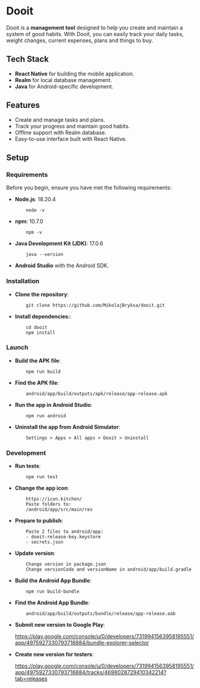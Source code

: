# Dooit

Dooit is a **management tool** designed to help you create and maintain a system of good habits. With Dooit, you can easily track your daily tasks, weight changes, current expenses, plans and things to buy.

## Tech Stack

- **React Native** for building the mobile application.
- **Realm** for local database management.
- **Java** for Android-specific development.

## Features

- Create and manage tasks and plans.
- Track your progress and maintain good habits.
- Offline support with Realm database.
- Easy-to-use interface built with React Native.

## Setup

### Requirements

Before you begin, ensure you have met the following requirements:

- **Node.js**: 18.20.4

  ```
      node -v
  ```

- **npm**: 10.7.0

  ```
      npm -v
  ```

- **Java Development Kit (JDK)**: 17.0.6

  ```
      java --version
  ```

- **Android Studio** with the Android SDK.

### Installation

- **Clone the repository**:

  ```
      git clone https://github.com/MikolajBryksa/dooit.git
  ```

- **Install dependencies:**:

  ```
      cd dooit
      npm install
  ```

### Launch

- **Build the APK file**:

  ```
      npm run build
  ```

- **Find the APK file**:

  ```
      android/app/build/outputs/apk/release/app-release.apk
  ```

- **Run the app in Android Studio**:

  ```
      npm run android
  ```

- **Uninstall the app from Android Simulator**:

  ```
      Settings > Apps > All apps > Dooit > Uninstall
  ```

### Development

- **Run tests**:

  ```
      npm run test
  ```

- **Change the app icon**:

  ```
      https://icon.kitchen/
      Paste folders to:
      /android/app/src/main/res
  ```

- **Prepare to publish**:

  ```
      Paste 2 files to android/app:
      - dooit-release-key.keystore
      - secrets.json
  ```

- **Update version**:

  ```
      Change version in package.json
      Change versionCode and versionName in android/app/build.gradle
  ```

- **Build the Android App Bundle**:

  ```
      npm run build-bundle
  ```

- **Find the Android App Bundle**:

  ```
      android/app/build/outputs/bundle/release/app-release.aab
  ```

- **Submit new version to Google Play**:

  https://play.google.com/console/u/0/developers/7319941563958195551/app/4975927330793716884/bundle-explorer-selector

- **Create new version for testers**:

  https://play.google.com/console/u/0/developers/7319941563958195551/app/4975927330793716884/tracks/4698028729410342214?tab=releases
